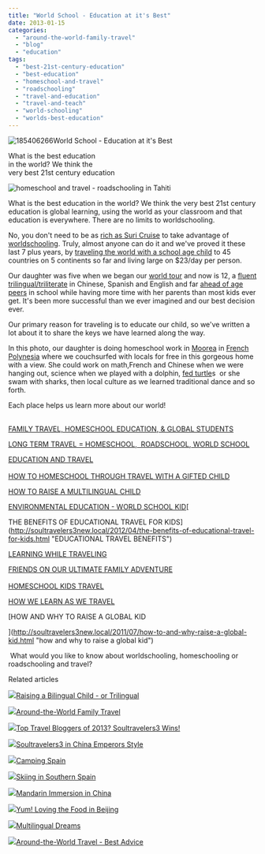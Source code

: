 ```yaml
---
title: "World School - Education at it's Best"
date: 2013-01-15
categories: 
  - "around-the-world-family-travel"
  - "blog"
  - "education"
tags: 
  - "best-21st-century-education"
  - "best-education"
  - "homeschool-and-travel"
  - "roadschooling"
  - "travel-and-education"
  - "travel-and-teach"
  - "world-schooling"
  - "worlds-best-education"
---
```


![185406266](https://pub-ac94b3f306b24c0dba4238943c97f2e1.r2.dev/6a00e5502a95078833017c35ba73bd970b.jpg)World School - 
Education at it's Best  
  
What is the best education  
in the world? We think the  
very best 21st century education

<!--more-->  
  
![homeschool and travel - roadschooling in Tahiti](https://pub-ac94b3f306b24c0dba4238943c97f2e1.r2.dev/6a00e5502a95078833017ee75dc042970d.jpg)  
  
  
What is the best education in the world? We think the very best 21st century education is global learning, using the world as your classroom and that education is everywhere. There are no limits to worldschooling.  
  
No, you don't need to be as [rich as Suri Cruise](http://soultravelers3new.local/2012/09/do-you-have-to-be-rich-like-suri-cruise-to-world-school-learn-mandarin-.html "rich as suri cruise worldschool") to take advantage of [worldschooling](http://soultravelers3new.local/2012/10/curriculum-vitae-for-a-gifted-child-world-schooling.html "world schooling"). Truly, almost anyone can do it and we've proved it these last 7 plus years, by [traveling the world with a school age child](http://soultravelers3new.local/2012/04/best-friends-around-the-world-traveling-with-school-age-kids.html "traveling the world with school age child") to 45 countries on 5 continents so far and living large on $23/day per person.  
  
Our daughter was five when we began our [world tour](http://soultravelers3new.local/2012/01/amazing-family-world-tour.html "famly world tour") and now is 12, a [fluent trilingual/triliterate](http://soultravelers3new.local/2013/01/raising-a-bilingual-child-or-trilingual.html "raising a fluent bilingual or trilingual kid") in Chinese, Spanish and English and far [ahead of age peers](http://soultravelers3new.local/2012/10/curriculum-vitae-for-a-gifted-child-world-schooling.html "ahead of age peers - gifted") in school while having more time with her parents than most kids ever get. It's been more successful than we ever imagined and our best decision ever.  
  
Our primary reason for traveling is to educate our child, so we've written a lot about it to share the keys we have learned along the way.  
  
In this photo, our daughter is doing homeschool work in [Moorea](http://soultravelers3new.local/2011/09/moorea-cheap-and-amazing.html "moorea travel tahiti") in [French Polynesia](http://soultravelers3new.local/2010/10/family-travel-french-polynesia-cheaply.html "french polynesia") where we couchsurfed with locals for free in this gorgeous home with a view. She could work on math,French and Chinese when we were hanging out, science when we played with a dolphin, [fed turtle](http://soultravelers3new.local/2012/06/bora-bora-heaven-on-a-cheap-budget.html "feeding turtles tahiti")s  or she swam with sharks, then local culture as we learned traditional dance and so forth.  
  
Each place helps us learn more about our world!  
  
[  
FAMILY TRAVEL, HOMESCHOOL EDUCATION, & GLOBAL STUDENTS](http://soultravelers3new.local/2010/04/family-travel-homeschool-education-global-students-lifestyle-design-location-independent-4hww-around.html "HOMESCHOOLING AND TRAVEL")  
  
[LONG TERM TRAVEL = HOMESCHOOL,  ROADSCHOOL, WORLD SCHOOL](http://soultravelers3new.local/2010/03/long-term-family-travel-homeschool-roadschool-world-school-digitalnomad-lifestyle-design-virtual-.html "LONG TERM TRAVEL = HOMESCHOOL, ROADSCHOOL , WORLD SCHOOL")  
  
[EDUCATION AND TRAVEL](http://soultravelers3new.local/2010/01/seth-godin-lynchpin-education-travel-new-economy-digital-nomad.html "EDUCATION AND TRAVEL")  
[  
HOW TO HOMESCHOOL THROUGH TRAVEL WITH A GIFTED CHILD](http://soultravelers3new.local/2012/09/how-to-homeschool-through-travel-with-a-gifted-child-.html "HOW TO HOMESCHOOL WITH A GIFTED CHILD THROUGH TRAVEL")  
  
[HOW TO RAISE A MULTILINGUAL CHILD](http://soultravelers3new.local/2011/07/how-to-and-why-raise-a-global-kid.html "how to raise a multilingual child")   
  
[ENVIRONMENTAL EDUCATION - WORLD SCHOOL KID](http://soultravelers3new.local/2012/04/environmental-education-world-school-kid.html "ENVIRONMENTAL EDUCATON ")[  
  
THE BENEFITS OF EDUCATIONAL TRAVEL FOR KIDS](http://soultravelers3new.local/2012/04/the-benefits-of-educational-travel-for-kids.html "EDUCATIONAL TRAVEL BENEFITS")   
  
[LEARNING WHILE TRAVELING](http://soultravelers3new.local/2011/09/learning-while-traveling-travel-homeschool-road-school-abroad-5-best-reasons.html "LEARNING WHILE TRAVELING HOMESCHOOLING")  
  
[FRIENDS ON OUR ULTIMATE FAMILY ADVENTURE](http://soultravelers3new.local/2011/02/kids-friends-travel-on-the-ultimate-family-adventure.html "friends on our family travel adventure")  
[  
HOMESCHOOL KIDS TRAVEL](http://soultravelers3new.local/2012/03/home-school-kids-travel.html "HOMESCHOOL KIDS TRAVEL")  
  
[HOW WE LEARN AS WE TRAVEL](http://soultravelers3new.local/2009/04/how-to-travel-the-world-as-a-digital-nomad-family.html "how we learn as we travel")  
  
[HOW AND WHY TO RAISE A GLOBAL KID  
  
](http://soultravelers3new.local/2011/07/how-to-and-why-raise-a-global-kid.html "how and why to raise a global kid")

 What would you like to know about worldschooling, homeschooling or roadschooling and travel?

Related articles

[![](http://i.zemanta.com/137126168_80_80.jpg)](http://soultravelers3new.local/2013/01/raising-a-bilingual-child-or-trilingual.html)[Raising a Bilingual Child - or Trilingual](http://soultravelers3new.local/2013/01/raising-a-bilingual-child-or-trilingual.html)

[![](http://i.zemanta.com/134800869_80_80.jpg)](http://soultravelers3new.local/2012/12/around-the-world-family-travel.html)[Around-the-World Family Travel](http://soultravelers3new.local/2012/12/around-the-world-family-travel.html)

[![](http://i.zemanta.com/135568483_80_80.jpg)](http://soultravelers3new.local/2013/01/top-travel-bloggers-of-2013-soultravelers3-wins-.html)[Top Travel Bloggers of 2013? Soultravelers3 Wins!](http://soultravelers3new.local/2013/01/top-travel-bloggers-of-2013-soultravelers3-wins-.html)

[![](http://i.zemanta.com/130189927_80_80.jpg)](http://soultravelers3new.local/2012/12/soultravelers3-in-china-emperors-style.html)[Soultravelers3 in China Emperors Style](http://soultravelers3new.local/2012/12/soultravelers3-in-china-emperors-style.html)

[![](http://i.zemanta.com/137403788_80_80.jpg)](http://soultravelers3new.local/2013/01/camping-spain.html)[Camping Spain](http://soultravelers3new.local/2013/01/camping-spain.html)

[![](http://i.zemanta.com/134252240_80_80.jpg)](http://soultravelers3new.local/2012/12/skiing-in-southern-spain.html)[Skiing in Southern Spain](http://soultravelers3new.local/2012/12/skiing-in-southern-spain.html)

[![](http://i.zemanta.com/126145245_80_80.jpg)](http://soultravelers3new.local/2012/11/mandarin-immersion-in-china.html)[Mandarin Immersion in China](http://soultravelers3new.local/2012/11/mandarin-immersion-in-china.html)

[![](http://i.zemanta.com/124940002_80_80.jpg)](http://soultravelers3new.local/2012/11/yum-loving-the-food-in-beijing.html)[Yum! Loving the Food in Beijing](http://soultravelers3new.local/2012/11/yum-loving-the-food-in-beijing.html)

[![](http://i.zemanta.com/136332847_80_80.jpg)](http://soultravelers3new.local/2013/01/multilingual-dreams.html)[Multilingual Dreams](http://soultravelers3new.local/2013/01/multilingual-dreams.html)

[![](http://i.zemanta.com/133178306_80_80.jpg)](http://soultravelers3new.local/2012/12/-around-the-world-travel-best-advice.html)[Around-the-World Travel - Best Advice](http://soultravelers3new.local/2012/12/-around-the-world-travel-best-advice.html)
